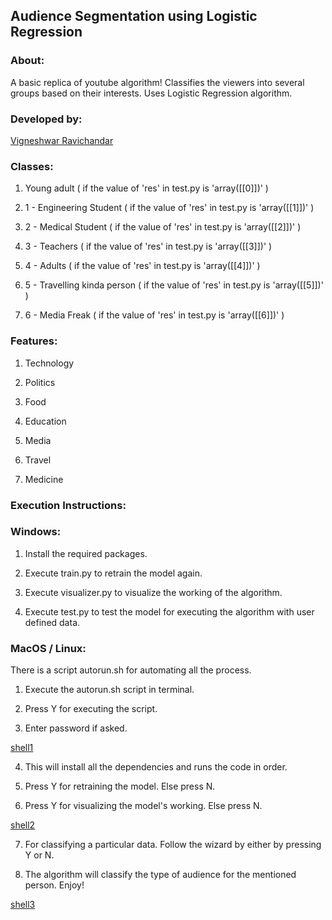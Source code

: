 ## Audience Segmentation using Logistic Regression

### About:

A basic replica of youtube algorithm! Classifies the viewers into several groups based on their interests. Uses Logistic Regression algorithm. 

### Developed by:
[Vigneshwar Ravichandar](https://github.com/ToastCoder)

### Classes:

1. Young adult ( if the value of 'res' in test.py is 'array([[0]])' )

2. 1 - Engineering Student ( if the value of 'res' in test.py is 'array([[1]])' )

3. 2 - Medical Student ( if the value of 'res' in test.py is 'array([[2]])' )

4. 3 - Teachers ( if the value of 'res' in test.py is 'array([[3]])' )

5. 4 - Adults ( if the value of 'res' in test.py is 'array([[4]])' )

6. 5 - Travelling kinda person ( if the value of 'res' in test.py is 'array([[5]])' )

7. 6 - Media Freak ( if the value of 'res' in test.py is 'array([[6]])' )

### Features: 

1. Technology

2. Politics

3. Food

4. Education

5. Media

6. Travel

7. Medicine

### Execution Instructions:

### Windows:

1. Install the required packages.

2. Execute train.py to retrain the model again.

3. Execute visualizer.py to visualize the working of the algorithm.

4. Execute test.py to test the model for executing the algorithm with user defined data.

### MacOS / Linux:

There is a script autorun.sh for automating all the process.

1. Execute the autorun.sh script in terminal.

2. Press Y for executing the script.

3. Enter password if asked.

[shell1](https://github.com/ToastCoder/Audience-Segmentation-using-Logistic-Regression/blob/master/images/Screenshot%20from%202020-11-12%2016-53-10.png)

4. This will install all the dependencies and runs the code in order.

5. Press Y for retraining the model. Else press N.

6. Press Y for visualizing the model's working. Else press N.

[shell2](https://github.com/ToastCoder/Audience-Segmentation-using-Logistic-Regression/blob/master/images/Screenshot%20from%202020-11-12%2016-53-49.png)

7. For classifying a particular data. Follow the wizard by either by pressing Y or N.

8. The algorithm will classify the type of audience for the mentioned person. Enjoy!

[shell3](https://github.com/ToastCoder/Audience-Segmentation-using-Logistic-Regression/blob/master/images/Screenshot%20from%202020-11-12%2016-54-27.png)

